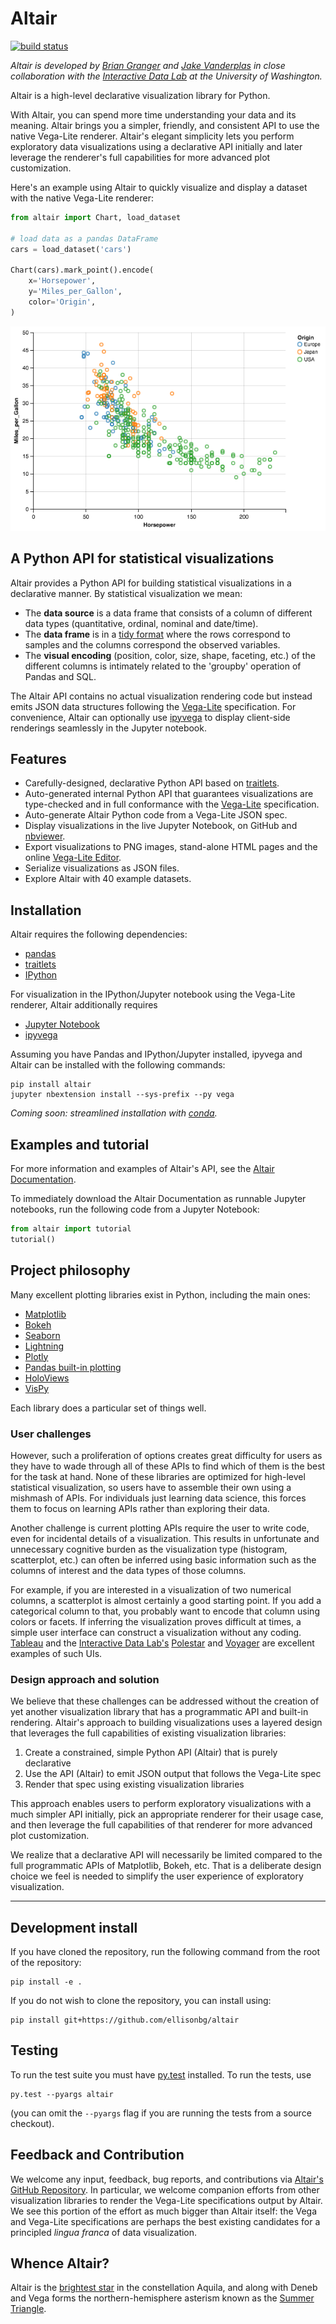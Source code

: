 # Altair

[![build status](http://img.shields.io/travis/ellisonbg/altair/master.svg?style=flat)](https://travis-ci.org/ellisonbg/altair)

*Altair is developed by [Brian Granger](https://github.com/ellisonbg) and [Jake Vanderplas](https://github.com/jakevdp) in close collaboration with the [Interactive Data Lab](http://idl.cs.washington.edu/) at the University of Washington.*

Altair is a high-level declarative visualization library for Python.

With Altair, you can spend more time understanding your data and its meaning.
Altair brings you a simpler, friendly, and consistent API to use the native
Vega-Lite renderer. Altair's elegant simplicity lets you perform exploratory
data visualizations using a declarative API initially and later leverage the
renderer's full capabilities for more advanced plot customization.

Here's an example using Altair to quickly visualize and display a dataset with the native Vega-Lite renderer:

```python
from altair import Chart, load_dataset

# load data as a pandas DataFrame
cars = load_dataset('cars')

Chart(cars).mark_point().encode(
    x='Horsepower',
    y='Miles_per_Gallon',
    color='Origin',
)
```
![Altair Visualization](images/cars.png?raw=true)

## A Python API for statistical visualizations
Altair provides a Python API for building statistical visualizations in a declarative
manner. By statistical visualization we mean:

* The **data source** is a data frame that consists of a column of different data types (quantitative, ordinal, nominal and date/time).
* The **data frame** is in a [tidy format](http://vita.had.co.nz/papers/tidy-data.pdf)
  where the rows correspond to samples and the columns correspond the observed variables.
* The **visual encoding** (position, color, size, shape, faceting, etc.) of the different
  columns is intimately related to the 'groupby' operation of Pandas and SQL.

The Altair API contains no actual visualization rendering code but instead
emits JSON data structures following the
[Vega-Lite](https://github.com/vega/vega-lite) specification. For convenience,
Altair can optionally use [ipyvega](https://github.com/vega/ipyvega) to
display client-side renderings seamlessly in the Jupyter notebook.

## Features

* Carefully-designed, declarative Python API based on
  [traitlets](https://github.com/ipython/traitlets).
* Auto-generated internal Python API that guarantees visualizations are type-checked and
  in full conformance with the [Vega-Lite](https://github.com/vega/vega-lite)
  specification.
* Auto-generate Altair Python code from a Vega-Lite JSON spec.
* Display visualizations in the live Jupyter Notebook, on GitHub and
  [nbviewer](http://nbviewer.jupyter.org/).
* Export visualizations to PNG images, stand-alone HTML pages and the online [Vega-Lite
  Editor](https://vega.github.io/vega-editor/?mode=vega-lite).
* Serialize visualizations as JSON files.
* Explore Altair with 40 example datasets.

## Installation

Altair requires the following dependencies:

* [pandas](http://pandas.pydata.org/)
* [traitlets](https://github.com/ipython/traitlets)
* [IPython](https://github.com/ipython/ipython)

For visualization in the IPython/Jupyter notebook using the Vega-Lite renderer, Altair additionally requires

* [Jupyter Notebook](https://jupyter.readthedocs.io/en/latest/install.html)
* [ipyvega](https://github.com/vega/ipyvega)

Assuming you have Pandas and IPython/Jupyter installed, ipyvega and Altair can be installed with the following commands:

```
pip install altair
jupyter nbextension install --sys-prefix --py vega
```

*Coming soon: streamlined installation with [conda](http://conda.pydata.org/).*

## Examples and tutorial

For more information and examples of Altair's API, see the [Altair
Documentation](notebooks/01-Index.ipynb).

To immediately download the Altair Documentation as runnable Jupyter
notebooks, run the following code from a Jupyter Notebook:

```python
from altair import tutorial
tutorial()
```

## Project philosophy

Many excellent plotting libraries exist in Python, including the main ones:

* [Matplotlib](http://matplotlib.org/)
* [Bokeh](http://bokeh.pydata.org/en/latest/)
* [Seaborn](http://stanford.edu/~mwaskom/software/seaborn/#)
* [Lightning](http://lightning-viz.org/)
* [Plotly](https://plot.ly/)
* [Pandas built-in plotting](http://pandas.pydata.org/pandas-docs/stable/visualization.html)
* [HoloViews](http://ioam.github.io/holoviews/)
* [VisPy](http://vispy.org/)

Each library does a particular set of things well.

### User challenges
However, such a
proliferation of options creates great difficulty for users as they have to
wade through all of these APIs to find which of them is the best for the task
at hand. None of these libraries are optimized for high-level statistical
visualization, so users have to assemble their own using a mishmash of APIs.
For individuals just learning data science, this forces them to focus on
learning APIs rather than exploring their data.

Another challenge is current plotting APIs require the user to write code,
even for incidental details of a visualization. This results in unfortunate
and unnecessary cognitive burden as the visualization type (histogram,
scatterplot, etc.) can often be inferred using basic information such as the
columns of interest and the data types of those columns.

For example, if you
are interested in a visualization of two numerical columns, a scatterplot is
almost certainly a good starting point. If you add a categorical column to
that, you probably want to encode that column using colors or facets. If
inferring the visualization proves difficult at times, a simple user interface
can construct a visualization without any coding.
[Tableau](http://www.tableau.com/) and the [Interactive Data
Lab's](http://idl.cs.washington.edu/)
[Polestar](https://github.com/vega/polestar) and
[Voyager](https://github.com/vega/voyager) are excellent examples of such UIs.

### Design approach and solution
We believe that these challenges can be addressed without the creation of yet
another visualization library that has a programmatic API and built-in
rendering. Altair's approach to building visualizations uses a layered design
that leverages the full capabilities of existing visualization libraries:

1. Create a constrained, simple Python API (Altair) that is purely declarative
2. Use the API (Altair) to emit JSON output that follows the Vega-Lite spec
3. Render that spec using existing visualization libraries

This approach enables users to perform exploratory visualizations with a much
simpler API initially, pick an appropriate renderer for their usage case, and
then leverage the full capabilities of that renderer for more advanced plot
customization.

We realize that a declarative API will necessarily be limited compared to the
full programmatic APIs of Matplotlib, Bokeh, etc. That is a deliberate design
choice we feel is needed to simplify the user experience of exploratory
visualization.

----

## Development install

If you have cloned the repository, run the following command from the root of the repository:

```
pip install -e .
```

If you do not wish to clone the repository, you can install using:

```
pip install git+https://github.com/ellisonbg/altair
```

## Testing

To run the test suite you must have [py.test](http://pytest.org/latest/) installed.
To run the tests, use

```
py.test --pyargs altair
```
(you can omit the `--pyargs` flag if you are running the tests from a source checkout).

## Feedback and Contribution

We welcome any input, feedback, bug reports, and contributions via [Altair's
GitHub Repository](http://github.com/ellisonbg/altair/). In particular, we
welcome companion efforts from other visualization libraries to render the Vega-Lite
specifications output by Altair. We see this portion of the effort as much bigger
than Altair itself: the Vega and Vega-Lite specifications are perhaps the best
existing candidates for a principled *lingua franca* of data visualization.

## Whence Altair?

Altair is the [brightest star](https://en.wikipedia.org/wiki/Altair) in the constellation Aquila, and along with Deneb and Vega forms the northern-hemisphere asterism known as the [Summer Triangle](https://en.wikipedia.org/wiki/Summer_Triangle).
